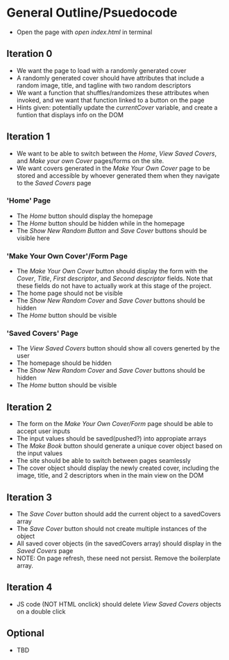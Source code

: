 # General Outline/Psuedocode

- Open the page with *open index.html* in terminal


## Iteration 0

- We want the page to load with a randomly generated cover
- A randomly generated cover should have attributes that include a random image, title, and tagline with two random descriptors
- We want a function that shuffles/randomizes these attributes when invoked, and we want that function linked to a button on the page
- Hints given: potentially update the *currentCover* variable, and create a funtion that displays info on the DOM


## Iteration 1

- We want to be able to switch between the *Home*, *View Saved Covers*, and *Make your own Cover* pages/forms on the site. 
- We want covers generated in the *Make Your Own Cover* page to be stored and accessible by whoever generated them when they navigate to the *Saved Covers* page

### 'Home' Page
- The *Home* button should display the homepage
- The *Home* button should be hidden while in the homepage
- The *Show New Random Button* and *Save Cover* buttons should be visible here

### 'Make Your Own Cover'/Form Page
- The *Make Your Own Cover* button should display the form with the *Cover*, *Title*, *First descriptor*, and *Second descriptor* fields. Note that these fields do not have to actually work at this stage of the project.
- The home page should not be visible
- The *Show New Random Cover* and *Save Cover* buttons should be hidden
- The *Home* button should be visible

### 'Saved Covers' Page
- The *View Saved Covers* button should show all covers generted by the user
- The homepage should be hidden
- The *Show New Random Cover* and *Save Cover* buttons should be hidden
- The *Home* button should be visible



## Iteration 2

- The form on the *Make Your Own Cover/Form* page should be able to accept user inputs
- The input values should be saved(pushed?) into appropiate arrays
- The *Make Book* button should generate a unique cover object based on the input values
- The site should be able to switch between pages seamlessly
- The cover object should display the newly created cover, including the image, title, and 2 descriptors when in the main view on the DOM


## Iteration 3

- The *Save Cover* button should add the current object to a savedCovers array
- The *Save Cover* button should not create multiple instances of the object
- All saved cover objects (in the savedCovers array) should display in the *Saved Covers* page
- NOTE: On page refresh, these need not persist. Remove the boilerplate array.


## Iteration 4

- JS code (NOT HTML onclick) should delete *View Saved Covers* objects on a double click

## Optional

- TBD